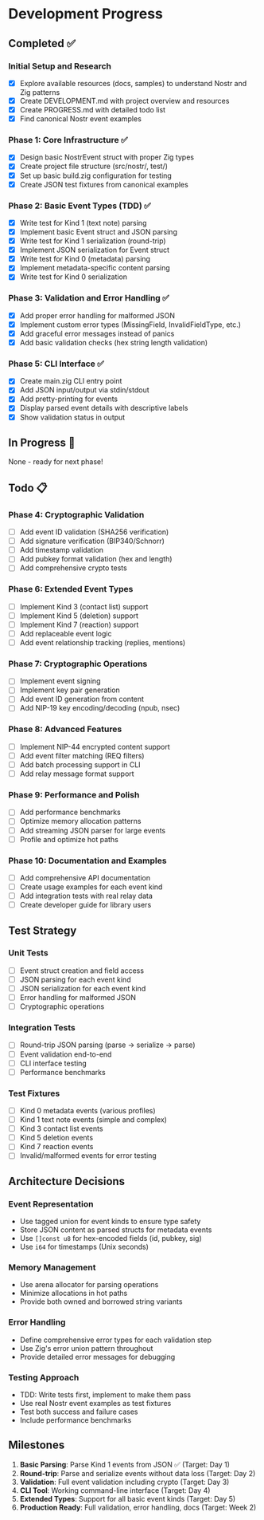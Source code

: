 # Development Progress

## Completed ✅

### Initial Setup and Research
- [x] Explore available resources (docs, samples) to understand Nostr and Zig patterns
- [x] Create DEVELOPMENT.md with project overview and resources
- [x] Create PROGRESS.md with detailed todo list
- [x] Find canonical Nostr event examples

### Phase 1: Core Infrastructure ✅
- [x] Design basic NostrEvent struct with proper Zig types
- [x] Create project file structure (src/nostr/, test/)
- [x] Set up basic build.zig configuration for testing
- [x] Create JSON test fixtures from canonical examples

### Phase 2: Basic Event Types (TDD) ✅
- [x] Write test for Kind 1 (text note) parsing
- [x] Implement basic Event struct and JSON parsing
- [x] Write test for Kind 1 serialization (round-trip)
- [x] Implement JSON serialization for Event struct
- [x] Write test for Kind 0 (metadata) parsing
- [x] Implement metadata-specific content parsing
- [x] Write test for Kind 0 serialization

### Phase 3: Validation and Error Handling ✅
- [x] Add proper error handling for malformed JSON
- [x] Implement custom error types (MissingField, InvalidFieldType, etc.)
- [x] Add graceful error messages instead of panics
- [x] Add basic validation checks (hex string length validation)

### Phase 5: CLI Interface ✅
- [x] Create main.zig CLI entry point
- [x] Add JSON input/output via stdin/stdout
- [x] Add pretty-printing for events
- [x] Display parsed event details with descriptive labels
- [x] Show validation status in output

## In Progress 🔄

None - ready for next phase!

## Todo 📋

### Phase 4: Cryptographic Validation
- [ ] Add event ID validation (SHA256 verification)
- [ ] Add signature verification (BIP340/Schnorr)
- [ ] Add timestamp validation
- [ ] Add pubkey format validation (hex and length)
- [ ] Add comprehensive crypto tests

### Phase 6: Extended Event Types
- [ ] Implement Kind 3 (contact list) support
- [ ] Implement Kind 5 (deletion) support  
- [ ] Implement Kind 7 (reaction) support
- [ ] Add replaceable event logic
- [ ] Add event relationship tracking (replies, mentions)

### Phase 7: Cryptographic Operations
- [ ] Implement event signing
- [ ] Implement key pair generation
- [ ] Add event ID generation from content
- [ ] Add NIP-19 key encoding/decoding (npub, nsec)

### Phase 8: Advanced Features
- [ ] Implement NIP-44 encrypted content support
- [ ] Add event filter matching (REQ filters)
- [ ] Add batch processing support in CLI
- [ ] Add relay message format support

### Phase 9: Performance and Polish
- [ ] Add performance benchmarks
- [ ] Optimize memory allocation patterns
- [ ] Add streaming JSON parser for large events
- [ ] Profile and optimize hot paths

### Phase 10: Documentation and Examples
- [ ] Add comprehensive API documentation
- [ ] Create usage examples for each event kind
- [ ] Add integration tests with real relay data
- [ ] Create developer guide for library users

## Test Strategy

### Unit Tests
- [ ] Event struct creation and field access
- [ ] JSON parsing for each event kind
- [ ] JSON serialization for each event kind
- [ ] Error handling for malformed JSON
- [ ] Cryptographic operations

### Integration Tests
- [ ] Round-trip JSON parsing (parse → serialize → parse)
- [ ] Event validation end-to-end
- [ ] CLI interface testing
- [ ] Performance benchmarks

### Test Fixtures
- [ ] Kind 0 metadata events (various profiles)
- [ ] Kind 1 text note events (simple and complex)
- [ ] Kind 3 contact list events
- [ ] Kind 5 deletion events
- [ ] Kind 7 reaction events
- [ ] Invalid/malformed events for error testing

## Architecture Decisions

### Event Representation
- Use tagged union for event kinds to ensure type safety
- Store JSON content as parsed structs for metadata events
- Use `[]const u8` for hex-encoded fields (id, pubkey, sig)
- Use `i64` for timestamps (Unix seconds)

### Memory Management
- Use arena allocator for parsing operations
- Minimize allocations in hot paths
- Provide both owned and borrowed string variants

### Error Handling
- Define comprehensive error types for each validation step
- Use Zig's error union pattern throughout
- Provide detailed error messages for debugging

### Testing Approach
- TDD: Write tests first, implement to make them pass
- Use real Nostr event examples as test fixtures
- Test both success and failure cases
- Include performance benchmarks

## Milestones

1. **Basic Parsing**: Parse Kind 1 events from JSON ✅ (Target: Day 1)
2. **Round-trip**: Parse and serialize events without data loss (Target: Day 2)
3. **Validation**: Full event validation including crypto (Target: Day 3)
4. **CLI Tool**: Working command-line interface (Target: Day 4)
5. **Extended Types**: Support for all basic event kinds (Target: Day 5)
6. **Production Ready**: Full validation, error handling, docs (Target: Week 2)